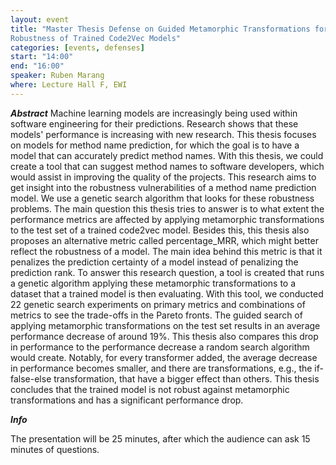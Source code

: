 ```yaml
---
layout: event
title: "Master Thesis Defense on Guided Metamorphic Transformations for Testing the
Robustness of Trained Code2Vec Models"
categories: [events, defenses]
start: "14:00"
end: "16:00"
speaker: Ruben Marang
where: Lecture Hall F, EWI
---
```

***Abstract***
Machine learning models are increasingly being used within software engineering for their predictions. Research shows that these models' performance is increasing with new research. This thesis focuses on models for method name prediction, for which the goal is to have a model that can accurately predict method names. With this thesis, we could create a tool that can suggest method names to software developers, which would assist in improving the quality of the projects.
This research aims to get insight into the robustness vulnerabilities of a method name prediction model. We use a genetic search algorithm that looks for these robustness problems. The main question this thesis tries to answer is to what extent the performance metrics are affected by applying metamorphic transformations to the test set of a trained code2vec model. Besides this, this thesis also proposes an alternative metric called percentage\_MRR, which might better reflect the robustness of a model. The main idea behind this metric is that it penalizes the prediction certainty of a model instead of penalizing the prediction rank.
To answer this research question, a tool is created that runs a genetic algorithm applying these metamorphic transformations to a dataset that a trained model is then evaluating. With this tool, we conducted 22 genetic search experiments on primary metrics and combinations of metrics to see the trade-offs in the Pareto fronts.
The guided search of applying metamorphic transformations on the test set results in an average performance decrease of around $19\%$. This thesis also compares this drop in performance to the performance decrease a random search algorithm would create. Notably, for every transformer added, the average decrease in performance becomes smaller, and there are transformations, e.g., the if-false-else transformation, that have a bigger effect than others. This thesis concludes that the trained model is not robust against metamorphic transformations and has a significant performance drop.

***Info***

The presentation will be 25 minutes, after which the audience can ask 15 minutes of questions.
